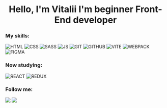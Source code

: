 <h1 align=center>Hello, I'm Vitalii I'm beginner Front-End developer</h1>

<h3>My skills:</h3>

![HTML](https://img.shields.io/badge/HTML-333333?style=for-the-badge&logo=HTML5) ![CSS](https://img.shields.io/badge/CSS-333333?style=for-the-badge&logo=CSS3) ![SASS](https://img.shields.io/badge/SASS-333333?style=for-the-badge&logo=sass) ![JS](https://img.shields.io/badge/JS-333333?style=for-the-badge&logo=javascript) ![GIT](https://img.shields.io/badge/GIT-333333?style=for-the-badge&logo=git) ![GITHUB](https://img.shields.io/badge/GITHUB-333333?style=for-the-badge&logo=GITHUB) ![VITE](https://img.shields.io/badge/VITE-333333?style=for-the-badge&logo=VITE) ![WEBPACK](https://img.shields.io/badge/WEBPACK-333333?style=for-the-badge&logo=Webpack) ![FIGMA](https://img.shields.io/badge/Figma-333333?style=for-the-badge&logo=Figma) 

<h3>Now studying:</h3>

![REACT](https://img.shields.io/badge/REACT-333333?style=for-the-badge&logo=REACT) ![REDUX](https://img.shields.io/badge/REDUX-333333?style=for-the-badge&logo=REDUX) 

<h3>Follow me:</h3>

<div display=flex>
<a link="https://t.me/iwenrad"><img src="https://img.shields.io/badge/TELEGRAM-333333?style=for-the-badge&logo=TELEGRAM"></a>
<a link="https://leetcode.com/vitalii-bodiak/"><img src="https://img.shields.io/badge/leetcode-333333?style=for-the-badge&logo=leetcode"></a>
</div>

<!--
**vitalii-bodiak/vitalii-bodiak** is a ✨ _special_ ✨ repository because its `README.md` (this file) appears on your GitHub profile.

Here are some ideas to get you started:

- 🔭 I’m currently working on ...
- 🌱 I’m currently learning ...
- 👯 I’m looking to collaborate on ...
- 🤔 I’m looking for help with ...
- 💬 Ask me about ...
- 📫 How to reach me: ...
- 😄 Pronouns: ...
- ⚡ Fun fact: ...
-->

